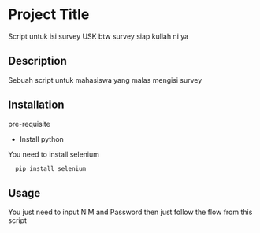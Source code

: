 # Project Title

Script untuk isi survey USK btw survey siap kuliah ni ya

## Description

Sebuah script untuk mahasiswa yang malas mengisi survey

## Installation
pre-requisite
- Install python

You need to install selenium

```bash
  pip install selenium
```

## Usage

You just need to input NIM and Password
then just follow the flow from this script

